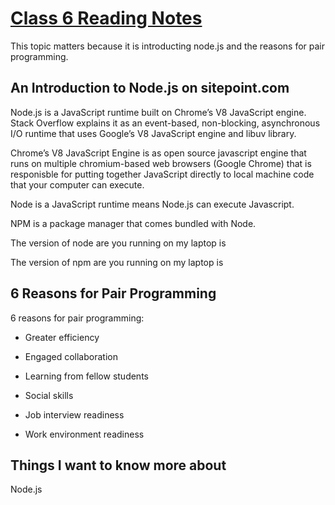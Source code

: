 # [Class 6 Reading Notes](https://github.com/snur206/reading-notes/blob/main/301/class6notes.md)

This topic matters because it is introducting node.js and the reasons for pair programming.

## An Introduction to Node.js on sitepoint.com

Node.js is a JavaScript runtime built on Chrome’s V8 JavaScript engine. Stack Overflow explains it as an event-based, non-blocking, asynchronous I/O runtime that uses Google’s V8 JavaScript engine and libuv library.

Chrome’s V8 JavaScript Engine is as open source javascript engine that runs on multiple chromium-based web browsers (Google Chrome) that is responisble for putting together  JavaScript directly to local machine code that your computer can execute.

Node is a JavaScript runtime means Node.js can execute Javascript.

NPM is a package manager that comes bundled with Node.

The version of node are you running on my laptop is 

The version of npm are you running on my laptop is




## 6 Reasons for Pair Programming

6 reasons for pair programming:

- Greater efficiency

- Engaged collaboration

- Learning from fellow students

- Social skills

- Job interview readiness

- Work environment readiness





## Things I want to know more about

Node.js

